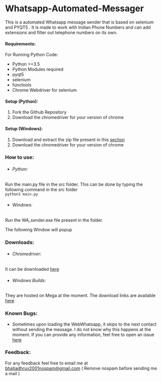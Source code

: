 # Whatsapp-Automated-Messager
This is a automated Whatsapp message sender that is based on selenium and PYQT5 .
It is made to work with Indian Phone Numbers and can add extensions and filter out telephone numbers on its own.

#### Requirements:
For Running Python Code:
* Python >=3.5
* Python Modules required
 * pyqt5
 * selenium
 * functools
* Chrome Webdriver for selenium


#### Setup (Python):

1. Fork the Github Repository
2. Download the chromedriver for your version of chrome

#### Setup (Windows):

1. Download and extract the zip file present in this [section](#Downloads)
2. Download the chromedriver for your version of chrome


### How to use:
* ###### Python:
Run the main.py file in the src folder.
This can be done by typing the following command in the src folder <br> `python3 main.py`

* ###### Windows:
Run the WA_sender.exe file present in the folder.

The following Window will popup 


### Downloads:

 * ###### Chromedriver:
It can be downloaded [here](https://chromedriver.chromium.org/)

* ###### Windows Builds:
They are hosted on Mega at the moment. The download links are available [here]()

### Known Bugs:

* Sometimes upon loading the WebWhatsapp, it skips to the next contact without sending the message. I do not know why this happens at the moment. If you can provide any information, feel free to open an issue [here](https://github.com/Manofmomo/Whatsapp-Automated-Messager/issues)

### Feedback:
For any feedback feel free to email me at bhatiadhruv2001nospam@gmail.com ( Remove nospam before sending me a mail )
